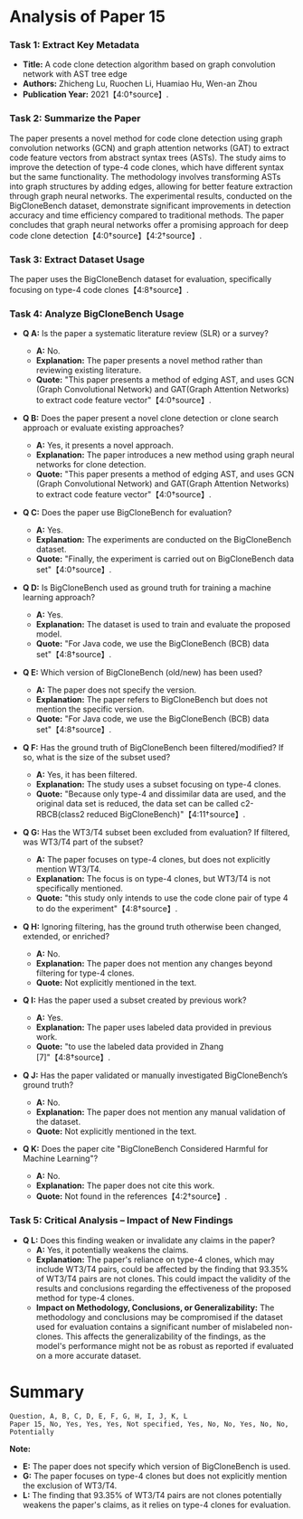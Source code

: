 # Analysis of Paper 15

### Task 1: Extract Key Metadata

- **Title:** A code clone detection algorithm based on graph convolution network with AST tree edge
- **Authors:** Zhicheng Lu, Ruochen Li, Huamiao Hu, Wen-an Zhou
- **Publication Year:** 2021【4:0†source】.

### Task 2: Summarize the Paper

The paper presents a novel method for code clone detection using graph convolution networks (GCN) and graph attention networks (GAT) to extract code feature vectors from abstract syntax trees (ASTs). The study aims to improve the detection of type-4 code clones, which have different syntax but the same functionality. The methodology involves transforming ASTs into graph structures by adding edges, allowing for better feature extraction through graph neural networks. The experimental results, conducted on the BigCloneBench dataset, demonstrate significant improvements in detection accuracy and time efficiency compared to traditional methods. The paper concludes that graph neural networks offer a promising approach for deep code clone detection【4:0†source】【4:2†source】.

### Task 3: Extract Dataset Usage

The paper uses the BigCloneBench dataset for evaluation, specifically focusing on type-4 code clones【4:8†source】.

### Task 4: Analyze BigCloneBench Usage

- **Q A:** Is the paper a systematic literature review (SLR) or a survey?
  - **A:** No.
  - **Explanation:** The paper presents a novel method rather than reviewing existing literature.
  - **Quote:** "This paper presents a method of edging AST, and uses GCN (Graph Convolutional Network) and GAT(Graph Attention Networks) to extract code feature vector"【4:0†source】.

- **Q B:** Does the paper present a novel clone detection or clone search approach or evaluate existing approaches?
  - **A:** Yes, it presents a novel approach.
  - **Explanation:** The paper introduces a new method using graph neural networks for clone detection.
  - **Quote:** "This paper presents a method of edging AST, and uses GCN (Graph Convolutional Network) and GAT(Graph Attention Networks) to extract code feature vector"【4:0†source】.

- **Q C:** Does the paper use BigCloneBench for evaluation?
  - **A:** Yes.
  - **Explanation:** The experiments are conducted on the BigCloneBench dataset.
  - **Quote:** "Finally, the experiment is carried out on BigCloneBench data set"【4:0†source】.

- **Q D:** Is BigCloneBench used as ground truth for training a machine learning approach?
  - **A:** Yes.
  - **Explanation:** The dataset is used to train and evaluate the proposed model.
  - **Quote:** "For Java code, we use the BigCloneBench (BCB) data set"【4:8†source】.

- **Q E:** Which version of BigCloneBench (old/new) has been used?
  - **A:** The paper does not specify the version.
  - **Explanation:** The paper refers to BigCloneBench but does not mention the specific version.
  - **Quote:** "For Java code, we use the BigCloneBench (BCB) data set"【4:8†source】.

- **Q F:** Has the ground truth of BigCloneBench been filtered/modified? If so, what is the size of the subset used?
  - **A:** Yes, it has been filtered.
  - **Explanation:** The study uses a subset focusing on type-4 clones.
  - **Quote:** "Because only type-4 and dissimilar data are used, and the original data set is reduced, the data set can be called c2-RBCB(class2 reduced BigCloneBench)"【4:11†source】.

- **Q G:** Has the WT3/T4 subset been excluded from evaluation? If filtered, was WT3/T4 part of the subset?
  - **A:** The paper focuses on type-4 clones, but does not explicitly mention WT3/T4.
  - **Explanation:** The focus is on type-4 clones, but WT3/T4 is not specifically mentioned.
  - **Quote:** "this study only intends to use the code clone pair of type 4 to do the experiment"【4:8†source】.

- **Q H:** Ignoring filtering, has the ground truth otherwise been changed, extended, or enriched?
  - **A:** No.
  - **Explanation:** The paper does not mention any changes beyond filtering for type-4 clones.
  - **Quote:** Not explicitly mentioned in the text.

- **Q I:** Has the paper used a subset created by previous work?
  - **A:** Yes.
  - **Explanation:** The paper uses labeled data provided in previous work.
  - **Quote:** "to use the labeled data provided in Zhang [7]"【4:8†source】.

- **Q J:** Has the paper validated or manually investigated BigCloneBench’s ground truth?
  - **A:** No.
  - **Explanation:** The paper does not mention any manual validation of the dataset.
  - **Quote:** Not explicitly mentioned in the text.

- **Q K:** Does the paper cite "BigCloneBench Considered Harmful for Machine Learning"?
  - **A:** No.
  - **Explanation:** The paper does not cite this work.
  - **Quote:** Not found in the references【4:2†source】.

### Task 5: Critical Analysis – Impact of New Findings

- **Q L:** Does this finding weaken or invalidate any claims in the paper?
  - **A:** Yes, it potentially weakens the claims.
  - **Explanation:** The paper's reliance on type-4 clones, which may include WT3/T4 pairs, could be affected by the finding that 93.35% of WT3/T4 pairs are not clones. This could impact the validity of the results and conclusions regarding the effectiveness of the proposed method for type-4 clones.
  - **Impact on Methodology, Conclusions, or Generalizability:** The methodology and conclusions may be compromised if the dataset used for evaluation contains a significant number of mislabeled non-clones. This affects the generalizability of the findings, as the model's performance might not be as robust as reported if evaluated on a more accurate dataset.

# Summary

```
Question, A, B, C, D, E, F, G, H, I, J, K, L
Paper 15, No, Yes, Yes, Yes, Not specified, Yes, No, No, Yes, No, No, Potentially
```

**Note:**  
- **E:** The paper does not specify which version of BigCloneBench is used.
- **G:** The paper focuses on type-4 clones but does not explicitly mention the exclusion of WT3/T4.
- **L:** The finding that 93.35% of WT3/T4 pairs are not clones potentially weakens the paper's claims, as it relies on type-4 clones for evaluation.
